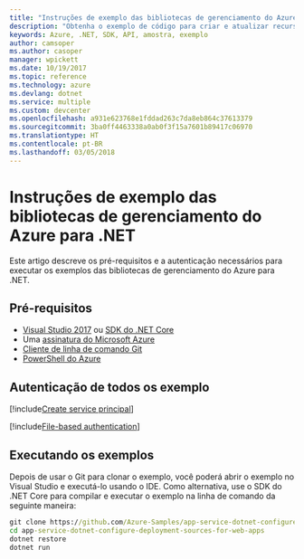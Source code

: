 ```yaml
---
title: "Instruções de exemplo das bibliotecas de gerenciamento do Azure para .NET"
description: "Obtenha o exemplo de código para criar e atualizar recursos usando as bibliotecas de gerenciamento do Azure para .NET."
keywords: Azure, .NET, SDK, API, amostra, exemplo
author: camsoper
ms.author: casoper
manager: wpickett
ms.date: 10/19/2017
ms.topic: reference
ms.technology: azure
ms.devlang: dotnet
ms.service: multiple
ms.custom: devcenter
ms.openlocfilehash: a931e623768e1fddad263c7da8eb864c37613379
ms.sourcegitcommit: 3ba0ff4463338a0ab0f3f15a7601b89417c06970
ms.translationtype: HT
ms.contentlocale: pt-BR
ms.lasthandoff: 03/05/2018
---
```

# <a name="azure-management-libraries-for-net-sample-instructions"></a>Instruções de exemplo das bibliotecas de gerenciamento do Azure para .NET

Este artigo descreve os pré-requisitos e a autenticação necessários para executar os exemplos das bibliotecas de gerenciamento do Azure para .NET.

## <a name="prerequisties"></a>Pré-requisitos 

* [Visual Studio 2017](https://www.visualstudio.com/vs/) ou [SDK do .NET Core](https://www.microsoft.com/net/download/core)
* Uma [assinatura do Microsoft Azure](https://azure.microsoft.com/free/)
* [Cliente de linha de comando Git](https://git-scm.com/)
* [PowerShell do Azure](/powershell/azure/install-azurerm-ps)

## <a name="authentication-for-all-samples"></a>Autenticação de todos os exemplo

[!include[Create service principal](includes/create-sp.md)]

[!include[File-based authentication](includes/file-based-auth.md)]

## <a name="running-the-samples"></a>Executando os exemplos

Depois de usar o Git para clonar o exemplo, você poderá abrir o exemplo no Visual Studio e executá-lo usando o IDE.  Como alternativa, use o SDK do .NET Core para compilar e executar o exemplo na linha de comando da seguinte maneira:

```cmd
git clone https://github.com/Azure-Samples/app-service-dotnet-configure-deployment-sources-for-web-apps.git
cd app-service-dotnet-configure-deployment-sources-for-web-apps
dotnet restore
dotnet run
```